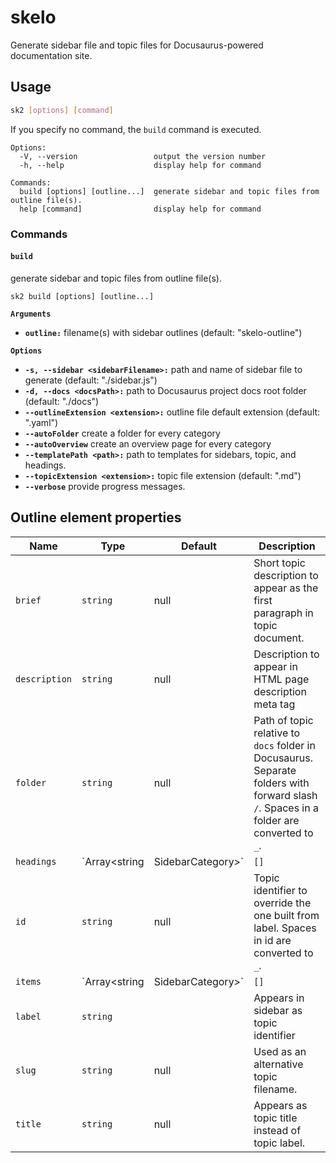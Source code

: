 # skelo

Generate sidebar file and topic files for Docusaurus-powered documentation site.

## Usage

```bash
sk2 [options] [command]
```

If you specify no command, the `build` command is executed.

```
Options:
  -V, --version                 output the version number
  -h, --help                    display help for command

Commands:
  build [options] [outline...]  generate sidebar and topic files from outline file(s).
  help [command]                display help for command
```

### Commands

#### `build`

generate sidebar and topic files from outline file(s).

`sk2 build [options] [outline...]`

**`Arguments`**
- **`outline:`** filename(s) with sidebar outlines (default: "skelo-outline")

**`Options`**

- **`-s, --sidebar <sidebarFilename>:`** path and name of sidebar file to generate (default: "./sidebar.js")
- **`-d, --docs <docsPath>:`** path to Docusaurus project docs root folder (default: "./docs")
- **`--outlineExtension <extension>:`** outline file default extension (default: ".yaml")
- **`--autoFolder`** create a folder for every category
- **`--autoOverview`** create an overview page for every category
- **`--templatePath <path>:`** path to templates for sidebars, topic, and headings.
- **`--topicExtension <extension>:`** topic file extension (default: ".md")
- **`--verbose`** provide progress messages.

## Outline element properties

<!-- - `brief`
- `description`
- `folder`
- `headings`
- `id`
- `items`
- `label`
- `slug`
- `title` -->

| Name | Type | Default | Description |
|------|------|---------|-------------|
| `brief` | `string` | null | Short topic description to appear as the first paragraph in topic document. |
| `description` | `string` | null | Description to appear in HTML page description meta tag |
| `folder` | `string` | null | Path of topic relative to `docs` folder in Docusaurus. Separate folders with forward slash `/`. Spaces in a folder are converted to `_`. |
| `headings` | `Array<string | SidebarCategory>` | `[]` | Headings of current topic. Add subheadings in the items element of a heading item. |
| `id` | `string` | null | Topic identifier to override the one built from label. Spaces in id are converted to `_`. |
| `items` | `Array<string | SidebarCategory>` | `[]` | Items of current sidebar topic. A topic with non-empty items is a sidebar category |
| `label` | `string` | | Appears in sidebar as topic identifier |
| `slug` | `string` | null | Used as an alternative topic filename. |
| `title` | `string` | null | Appears as topic title instead of topic label. |